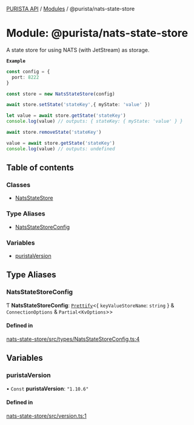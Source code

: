 [PURISTA API](../README.md) / [Modules](../modules.md) / @purista/nats-state-store

# Module: @purista/nats-state-store

A state store for using NATS (with JetStream) as storage.

**`Example`**

```typescript
const config = {
  port: 8222
}

const store = new NatsStateStore(config)

await store.setState('stateKey',{ myState: 'value' })

let value = await store.getState('stateKey')
console.log(value) // outputs: { stateKey: { myState: 'value' } }

await store.removeState('stateKey')

value = await store.getState('stateKey')
console.log(value) // outputs: undefined

```

## Table of contents

### Classes

- [NatsStateStore](../classes/purista_nats_state_store.NatsStateStore.md)

### Type Aliases

- [NatsStateStoreConfig](purista_nats_state_store.md#natsstatestoreconfig)

### Variables

- [puristaVersion](purista_nats_state_store.md#puristaversion)

## Type Aliases

### NatsStateStoreConfig

Ƭ **NatsStateStoreConfig**: [`Prettify`](purista_core.md#prettify)\<\{ `keyValueStoreName`: `string`  } & `ConnectionOptions` & `Partial`\<`KvOptions`\>\>

#### Defined in

[nats-state-store/src/types/NatsStateStoreConfig.ts:4](https://github.com/sebastianwessel/purista/blob/master/packages/nats-state-store/src/types/NatsStateStoreConfig.ts#L4)

## Variables

### puristaVersion

• `Const` **puristaVersion**: ``"1.10.6"``

#### Defined in

[nats-state-store/src/version.ts:1](https://github.com/sebastianwessel/purista/blob/master/packages/nats-state-store/src/version.ts#L1)
